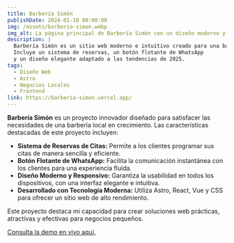 ```yaml
---
title: Barbería Simón
publishDate: 2024-01-10 00:00:00
img: /assets/barberia-simon.webp
img_alt: La página principal de Barbería Simón con un diseño moderno y sistema de reservas
description: |
  Barbería Simón es un sitio web moderno e intuitivo creado para una barbería local. 
  Incluye un sistema de reservas, un botón flotante de WhatsApp 
  y un diseño elegante adaptado a las tendencias de 2025.
tags:
  - Diseño Web
  - Astro
  - Negocios Locales
  - Frontend
link: https://barberia-simon.vercel.app/
---
```


**Barbería Simón** es un proyecto innovador diseñado para satisfacer las necesidades de una barbería local en crecimiento. Las características destacadas de este proyecto incluyen:

- **Sistema de Reservas de Citas:** Permite a los clientes programar sus citas de manera sencilla y eficiente.
- **Botón Flotante de WhatsApp:** Facilita la comunicación instantánea con los clientes para una experiencia fluida.
- **Diseño Moderno y Responsivo:** Garantiza la usabilidad en todos los dispositivos, con una interfaz elegante e intuitiva.
- **Desarrollado con Tecnología Moderna:** Utiliza Astro, React, Vue y CSS para ofrecer un sitio web de alto rendimiento.

Este proyecto destaca mi capacidad para crear soluciones web prácticas, atractivas y efectivas para negocios pequeños.

[Consulta la demo en vivo aquí.](https://barberia-simon.vercel.app/)

